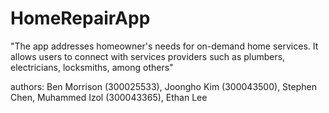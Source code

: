 # HomeRepairApp

"The app addresses homeowner's needs for on-demand home services. 
It allows users to connect with services providers such as plumbers, electricians, locksmiths, among others"

authors: Ben Morrison (300025533), Joongho Kim (300043500), Stephen Chen, Muhammed Izol (300043365), Ethan Lee
